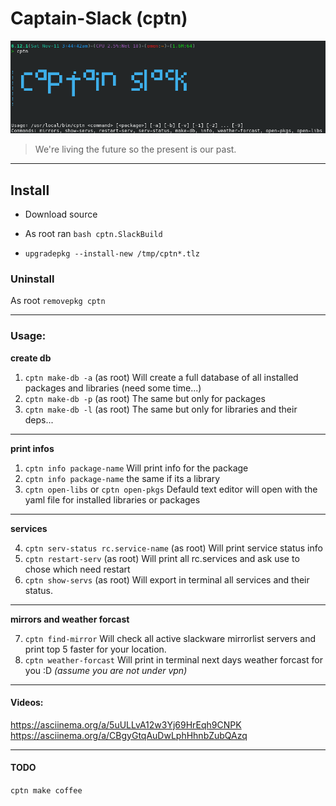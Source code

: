 # Captain-Slack (cptn)

![Captain-Slack](./Captain-Slack.png)

> We're living the future so the present is our past.

---

## Install


* Download source
- As root ran `bash cptn.SlackBuild`
* `upgradepkg --install-new /tmp/cptn*.tlz` 


### Uninstall

As root `removepkg cptn`

--- 

### Usage:

**create db**

1. `cptn make-db -a` (as root) Will create a full database of all installed packages and libraries (need some time...)
2. `cptn make-db -p` (as root) The same but only for packages
3. `cptn make-db -l` (as root) The same but only for libraries and their deps...

---
**print infos**
1. `cptn info package-name` Will print info for the package
2. `cptn info package-name` the same if its a library
3. `cptn open-libs` or `cptn open-pkgs` Defauld text editor will open with  the yaml file for installed libraries or packages

---

**services**

4. `cptn serv-status rc.service-name` (as root) Will print service status info
5. `cptn restart-serv`   (as root) Will print all rc.services and ask use to chose which need restart
6. `cptn show-servs` (as root) Will export in terminal all services and their status.

---

**mirrors and weather forcast**

7. `cptn find-mirror` Will check all active slackware mirrorlist servers and print top 5 faster for your location.
8. `cptn weather-forcast` Will print in terminal next days weather forcast for you :D *(assume you are not under vpn)*
---

#### Videos:
https://asciinema.org/a/5uULLvA12w3Yj69HrEqh9CNPK <br>
https://asciinema.org/a/CBgyGtqAuDwLphHhnbZubQAzq


---

#### TODO
`cptn make coffee`

